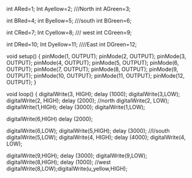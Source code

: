 int ARed=1; Int Ayellow=2; ///North 
int AGreen=3;

int BRed=4; int Byellow=5; ///south 
int BGreen=6;

int CRed=7; Int Cyellow=8; /// west 
int CGreen=9;

int DRed=10; Int Dyellow=11; ////East
int DGreen=12;

void setup() { pinMode(1, OUTPUT); pinMode(2, OUTPUT); pinMode(3, OUTPUT); pinMode(4, OUTPUT); pinMode(5, OUTPUT); pinMode(6, OUTPUT); pinMode(7, OUTPUT); pinMode(8, OUTPUT); pinMode(9, OUTPUT); pinMode(10, OUTPUT); pinMode(11, OUTPUT); pinMode(12, OUTPUT); }

void loop() { digitalWrite(3, HIGH); delay (1000); digitalWrite(3,LOW); digitalWrite(2, HIGH); delay (2000); //north digitalWrite(2, LOW); digitalWrite(1,HIGH); delay (3000); digitalWrite(1,LOW);

digitalWrite(6,HIGH) delay (2000);

digitalWrite(6,LOW); digitalWrite(5,HIGH); delay (3000); //l/south digitalWrite(5,LOW); digitalWrite(4, HIGH); delay (4000); digitalWrite(4, LOW);

digitalWrite(9,HIGH); delay (3000); digitalWrite(9,LOW); digitalWrite(8,HIGH); delay (1000); //west digitalWrite(8,LOW);digitalWrite(u_yellow,HIGH);

